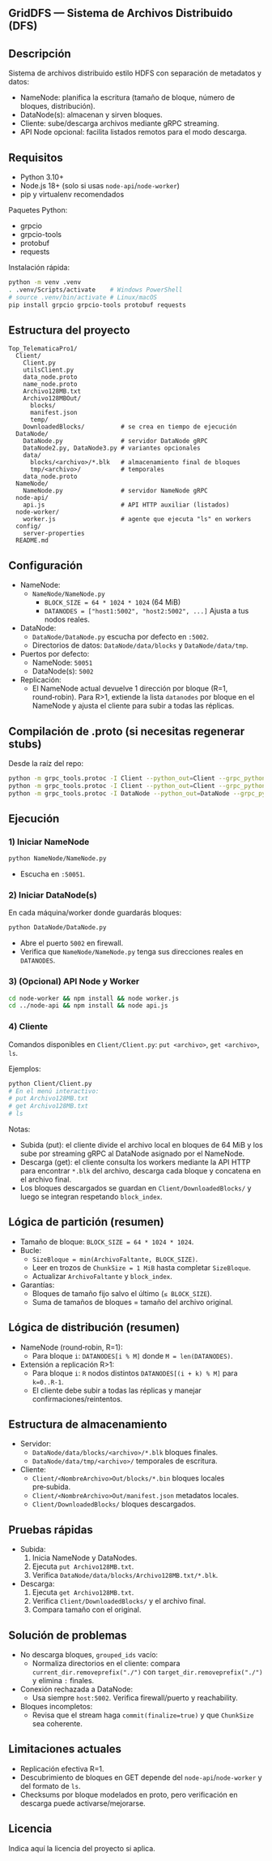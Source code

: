 ## GridDFS — Sistema de Archivos Distribuido (DFS)

## Descripción
Sistema de archivos distribuido estilo HDFS con separación de metadatos y datos:
- NameNode: planifica la escritura (tamaño de bloque, número de bloques, distribución).
- DataNode(s): almacenan y sirven bloques.
- Cliente: sube/descarga archivos mediante gRPC streaming.
- API Node opcional: facilita listados remotos para el modo descarga.

## Requisitos
- Python 3.10+
- Node.js 18+ (solo si usas `node-api`/`node-worker`)
- pip y virtualenv recomendados

Paquetes Python:
- grpcio
- grpcio-tools
- protobuf
- requests

Instalación rápida:
```bash
python -m venv .venv
. .venv/Scripts/activate    # Windows PowerShell
# source .venv/bin/activate # Linux/macOS
pip install grpcio grpcio-tools protobuf requests
```

## Estructura del proyecto
```text
Top_TelematicaPro1/
  Client/
    Client.py
    utilsClient.py
    data_node.proto
    name_node.proto
    Archivo128MB.txt
    Archivo128MBOut/
      blocks/
      manifest.json
      temp/
    DownloadedBlocks/          # se crea en tiempo de ejecución
  DataNode/
    DataNode.py                # servidor DataNode gRPC
    DataNode2.py, DataNode3.py # variantes opcionales
    data/
      blocks/<archivo>/*.blk   # almacenamiento final de bloques
      tmp/<archivo>/           # temporales
    data_node.proto
  NameNode/
    NameNode.py                # servidor NameNode gRPC
  node-api/
    api.js                     # API HTTP auxiliar (listados)
  node-worker/
    worker.js                  # agente que ejecuta "ls" en workers
  config/
    server-properties
  README.md
```

## Configuración
- NameNode:
  - `NameNode/NameNode.py`
    - `BLOCK_SIZE = 64 * 1024 * 1024` (64 MiB)
    - `DATANODES = ["host1:5002", "host2:5002", ...]`  Ajusta a tus nodos reales.
- DataNode:
  - `DataNode/DataNode.py` escucha por defecto en `:5002`.
  - Directorios de datos: `DataNode/data/blocks` y `DataNode/data/tmp`.
- Puertos por defecto:
  - NameNode: `50051`
  - DataNode(s): `5002`
- Replicación:
  - El NameNode actual devuelve 1 dirección por bloque (R=1, round‑robin). Para R>1, extiende la lista `datanodes` por bloque en el NameNode y ajusta el cliente para subir a todas las réplicas.

## Compilación de .proto (si necesitas regenerar stubs)
Desde la raíz del repo:
```bash
python -m grpc_tools.protoc -I Client --python_out=Client --grpc_python_out=Client Client/name_node.proto
python -m grpc_tools.protoc -I Client --python_out=Client --grpc_python_out=Client Client/data_node.proto
python -m grpc_tools.protoc -I DataNode --python_out=DataNode --grpc_python_out=DataNode DataNode/data_node.proto
```

## Ejecución

### 1) Iniciar NameNode
```bash
python NameNode/NameNode.py
```
- Escucha en `:50051`.

### 2) Iniciar DataNode(s)
En cada máquina/worker donde guardarás bloques:
```bash
python DataNode/DataNode.py
```
- Abre el puerto `5002` en firewall.
- Verifica que `NameNode/NameNode.py` tenga sus direcciones reales en `DATANODES`.

### 3) (Opcional) API Node y Worker
```bash
cd node-worker && npm install && node worker.js
cd ../node-api && npm install && node api.js
```

### 4) Cliente
Comandos disponibles en `Client/Client.py`: `put <archivo>`, `get <archivo>`, `ls`.

Ejemplos:
```bash
python Client/Client.py
# En el menú interactivo:
# put Archivo128MB.txt
# get Archivo128MB.txt
# ls
```

Notas:
- Subida (put): el cliente divide el archivo local en bloques de 64 MiB y los sube por streaming gRPC al DataNode asignado por el NameNode.
- Descarga (get): el cliente consulta los workers mediante la API HTTP para encontrar `*.blk` del archivo, descarga cada bloque y concatena en el archivo final.
- Los bloques descargados se guardan en `Client/DownloadedBlocks/` y luego se integran respetando `block_index`.

## Lógica de partición (resumen)
- Tamaño de bloque: `BLOCK_SIZE = 64 * 1024 * 1024`.
- Bucle:
  - `SizeBloque = min(ArchivoFaltante, BLOCK_SIZE)`.
  - Leer en trozos de `ChunkSize = 1 MiB` hasta completar `SizeBloque`.
  - Actualizar `ArchivoFaltante` y `block_index`.
- Garantías:
  - Bloques de tamaño fijo salvo el último (`≤ BLOCK_SIZE`).
  - Suma de tamaños de bloques = tamaño del archivo original.

## Lógica de distribución (resumen)
- NameNode (round‑robin, R=1):
  - Para bloque `i`: `DATANODES[i % M]` donde `M = len(DATANODES)`.
- Extensión a replicación R>1:
  - Para bloque `i`: `R` nodos distintos `DATANODES[(i + k) % M]` para `k=0..R-1`.
  - El cliente debe subir a todas las réplicas y manejar confirmaciones/reintentos.

## Estructura de almacenamiento
- Servidor:
  - `DataNode/data/blocks/<archivo>/*.blk`  bloques finales.
  - `DataNode/data/tmp/<archivo>/`           temporales de escritura.
- Cliente:
  - `Client/<NombreArchivo>Out/blocks/*.bin`  bloques locales pre‑subida.
  - `Client/<NombreArchivo>Out/manifest.json` metadatos locales.
  - `Client/DownloadedBlocks/`                bloques descargados.

## Pruebas rápidas
- Subida:
  1) Inicia NameNode y DataNodes.
  2) Ejecuta `put Archivo128MB.txt`.
  3) Verifica `DataNode/data/blocks/Archivo128MB.txt/*.blk`.
- Descarga:
  1) Ejecuta `get Archivo128MB.txt`.
  2) Verifica `Client/DownloadedBlocks/` y el archivo final.
  3) Compara tamaño con el original.

## Solución de problemas
- No descarga bloques, `grouped_ids` vacío:
  - Normaliza directorios en el cliente: compara `current_dir.removeprefix("./")` con `target_dir.removeprefix("./")` y elimina `:` finales.
- Conexión rechazada a DataNode:
  - Usa siempre `host:5002`. Verifica firewall/puerto y reachability.
- Bloques incompletos:
  - Revisa que el stream haga `commit(finalize=true)` y que `ChunkSize` sea coherente.

## Limitaciones actuales
- Replicación efectiva R=1.
- Descubrimiento de bloques en GET depende del `node-api`/`node-worker` y del formato de `ls`.
- Checksums por bloque modelados en proto, pero verificación en descarga puede activarse/mejorarse.

## Licencia
Indica aquí la licencia del proyecto si aplica.
